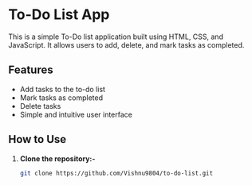 # To-Do List App

This is a simple To-Do list application built using HTML, CSS, and JavaScript. It allows users to add, delete, and mark tasks as completed.

## Features

- Add tasks to the to-do list
- Mark tasks as completed
- Delete tasks
- Simple and intuitive user interface

## How to Use

1. **Clone the repository:-**

   ```bash
   git clone https://github.com/Vishnu9804/to-do-list.git
